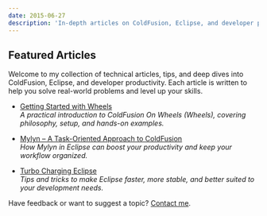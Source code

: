 ```yaml
---
date: 2015-06-27
description: 'In-depth articles on ColdFusion, Eclipse, and developer productivity by Mike Henke.'
---
```


## Featured Articles

Welcome to my collection of technical articles, tips, and deep dives into ColdFusion, Eclipse, and developer productivity. Each article is written to help you solve real-world problems and level up your skills.

- [Getting Started with Wheels](https://docs.google.com/View?id=dc2sb454_5109m97mddk)  
  _A practical introduction to ColdFusion On Wheels (Wheels), covering philosophy, setup, and hands-on examples._

- [Mylyn – A Task-Oriented Approach to ColdFusion](https://docs.google.com/View?id=dc2sb454_31g2p9gdct)  
  _How Mylyn in Eclipse can boost your productivity and keep your workflow organized._

- [Turbo Charging Eclipse](http://docs.google.com/View?id=dc2sb454_46hr5zqwgs)  
  _Tips and tricks to make Eclipse faster, more stable, and better suited to your development needs._

Have feedback or want to suggest a topic? [Contact me](/#contactsPage).
